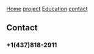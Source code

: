 [Home](Home.markdown)
[project](project.markdown)
[Education](edu.markdown)
[contact](contact.markdown)

## Contact
### +1(437)818-2911
